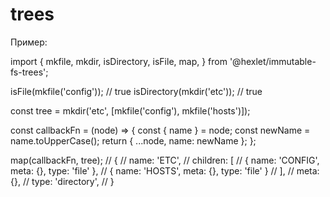 # trees

Пример:

import {
    mkfile, mkdir, isDirectory, isFile, map,
  } from '@hexlet/immutable-fs-trees';
  
  isFile(mkfile('config')); // true
  isDirectory(mkdir('etc')); // true
  
  const tree = mkdir('etc', [mkfile('config'), mkfile('hosts')]);
  
  const callbackFn = (node) => {
    const { name } = node;
    const newName = name.toUpperCase();
    return { ...node, name: newName };
  };
  
  map(callbackFn, tree);
  // {
  //   name: 'ETC',
  //   children: [
  //     { name: 'CONFIG', meta: {}, type: 'file' },
  //     { name: 'HOSTS', meta: {}, type: 'file' }
  //   ],
  //   meta: {},
  //   type: 'directory',
  // }
  
